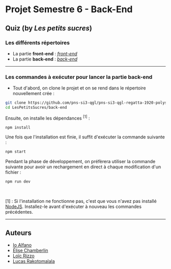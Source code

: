 # Projet Semestre 6 - Back-End
## Quiz (by _Les petits sucres_)

### Les différents répertoires
* La partie __front-end__ : [_front-end_](https://github.com/2019-2020-ps6/2019-2020-ps6-rendu-les-petits-sucres/tree/develop/front-end)
* La partie __back-end__ : [_back-end_](https://github.com/2019-2020-ps6/2019-2020-ps6-rendu-les-petits-sucres/tree/develop/back-end)

-----------------

### Les commandes à exécuter pour lancer la partie back-end
* Tout d'abord, on clone le projet et on se rend dans le répertoire nouvellement crée :
```bash
git clone https://github.com/pns-si3-qgl/pns-si3-qgl-regatta-1920-polysson.git LesPetitsSucres
cd LesPetitsSucres/back-end
```
Ensuite, on installe les dépendances <sup>[1]</sup> :
```bash
npm install
```
Une fois que l'installation est finie, il suffit d'exécuter la commande suivante :
```bash
npm start
```
Pendant la phase de développement, on préfèrera utiliser la commande suivante pour avoir un rechargement en direct à chaque modification d'un fichier :
```bash
npm run dev
```
<br>

[1] : Si l'installation ne fonctionne pas, c'est que vous n'avez pas installé [NodeJS](https://nodejs.org/en/download/). Installez-le avant d'exécuter à nouveau les commandes précédentes.

-----------------

## Auteurs
- [Io Alfano](https://github.com/IoAlfano)
- [Élise Chamberlin](https://github.com/Elise-Chamberlin)
- [Loïc Rizzo](https://github.com/Loic-Rizzo)
- [Lucas Rakotomalala](https://github.com/LucasRakotomalala)
